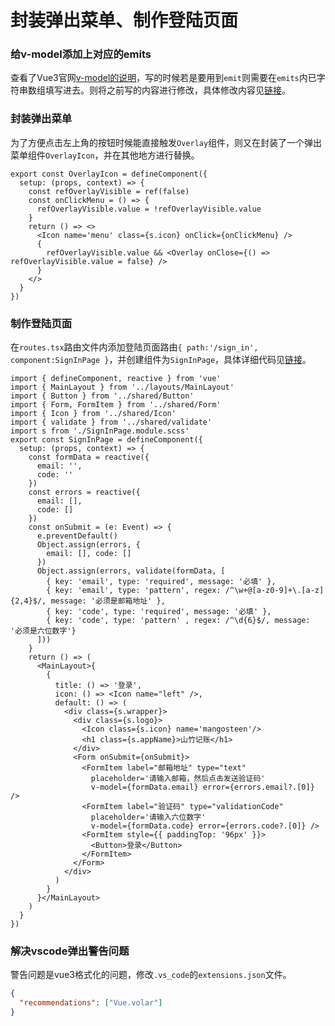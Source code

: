 # 封装弹出菜单、制作登陆页面

### 给v-model添加上对应的emits
查看了Vue3官网[v-model的说明](https://cn.vuejs.org/guide/extras/render-function.html#v-model)，写的时候若是要用到`emit`则需要在`emits`内已字符串数组填写进去。则将之前写的内容进行修改，具体修改内容见[链接](https://github.com/Lu9709/mangosteen-font/commit/b8e22a0fa0ee978f6019a0455502aff65fc38fb0)。

### 封装弹出菜单
为了方便点击左上角的按钮时候能直接触发`Overlay`组件，则又在封装了一个弹出菜单组件`OverlayIcon`，并在其他地方进行替换。

```tsx
export const OverlayIcon = defineComponent({
  setup: (props, context) => {
    const refOverlayVisible = ref(false)
    const onClickMenu = () => {
      refOverlayVisible.value = !refOverlayVisible.value
    }
    return () => <>
      <Icon name='menu' class={s.icon} onClick={onClickMenu} />
      {
        refOverlayVisible.value && <Overlay onClose={() => refOverlayVisible.value = false} />
      }
    </>
  }
})
```

### 制作登陆页面
在`routes.tsx`路由文件内添加登陆页面路由`{ path:'/sign_in', component:SignInPage }`，并创建组件为`SignInPage`，具体详细代码见[链接](https://github.com/Lu9709/mangosteen-font/commit/b3e1435f8f57a24ad95f82e05e909eee075f5948)。

```tsx
import { defineComponent, reactive } from 'vue'
import { MainLayout } from '../layouts/MainLayout'
import { Button } from '../shared/Button'
import { Form, FormItem } from '../shared/Form'
import { Icon } from '../shared/Icon'
import { validate } from '../shared/validate'
import s from './SignInPage.module.scss'
export const SignInPage = defineComponent({
  setup: (props, context) => {
    const formData = reactive({
      email: '',
      code: ''
    })
    const errors = reactive({
      email: [],
      code: []
    })
    const onSubmit = (e: Event) => {
      e.preventDefault()
      Object.assign(errors, {
        email: [], code: []
      })
      Object.assign(errors, validate(formData, [
        { key: 'email', type: 'required', message: '必填' },
        { key: 'email', type: 'pattern', regex: /^\w+@[a-z0-9]+\.[a-z]{2,4}$/, message: '必须是邮箱地址' },
        { key: 'code', type: 'required', message: '必填' },
        { key: 'code', type: 'pattern' , regex: /^\d{6}$/, message: '必须是六位数字'}
      ]))
    }
    return () => (
      <MainLayout>{
        {
          title: () => '登录',
          icon: () => <Icon name="left" />,
          default: () => (
            <div class={s.wrapper}>
              <div class={s.logo}>
                <Icon class={s.icon} name='mangosteen'/>
                <h1 class={s.appName}>山竹记账</h1>
              </div>
              <Form onSubmit={onSubmit}>
                <FormItem label="邮箱地址" type="text"
                  placeholder='请输入邮箱，然后点击发送验证码'
                  v-model={formData.email} error={errors.email?.[0]} />
                <FormItem label="验证码" type="validationCode"
                  placeholder='请输入六位数字'
                  v-model={formData.code} error={errors.code?.[0]} />
                <FormItem style={{ paddingTop: '96px' }}>
                  <Button>登录</Button>
                </FormItem>
              </Form>
            </div>
          )
        }
      }</MainLayout>
    )
  }
})
```

### 解决vscode弹出警告问题
警告问题是vue3格式化的问题，修改`.vs_code`的`extensions.json`文件。

```json
{
  "recommendations": ["Vue.volar"]
}
```

